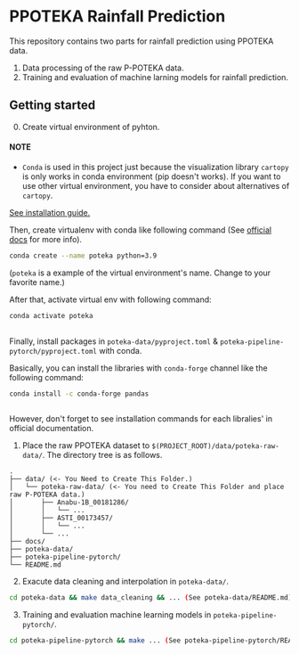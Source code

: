 # PPOTEKA Rainfall Prediction

This repository contains two parts for rainfall prediction using PPOTEKA data.

1. Data processing of the raw P-POTEKA data.
2. Training and evaluation of machine larning models for rainfall prediction.

## Getting started

0. Create virtual environment of pyhton.

#### NOTE

- `Conda` is used in this project just because the visualization library `cartopy`
  is only works in conda environment (pip doesn't works). If you want to use
  other virtual environment, you have to consider about alternatives of
  `cartopy`.

[See installation guide.](https://docs.conda.io/projects/conda/en/latest/user-guide/install/linux.html)

Then, create virtualenv with conda like following command (See [official docs](https://docs.conda.io/projects/conda/en/latest/user-guide/getting-started.html) for more info).

```bash
conda create --name poteka python=3.9
```
(`poteka` is a example of the virtual environment's name. Change to your favorite name.)

After that, activate virtual env with following command:

```bash
conda activate poteka
  
```

Finally, install packages in `poteka-data/pyproject.toml` & `poteka-pipeline-pytorch/pyproject.toml` with conda.

Basically, you can install the libraries with `conda-forge` channel like the following command:

```bash
conda install -c conda-forge pandas
  
```

However, don't forget to see installation commands for each libralies' in official documentation.
 
1. Place the raw PPOTEKA dataset to `$(PROJECT_ROOT)/data/poteka-raw-data/`.
  The directory tree is as follows.
  ```
  .
├── data/ (<- You Need to Create This Folder.)
│   └── poteka-raw-data/ (<- You need to Create This Folder and place raw P-POTEKA data.)
│       ├── Anabu-1B_00181286/
│       │   └── ...
│       ├── ASTI_00173457/
│       │   └── ...
│       └── ...
├── docs/
├── poteka-data/
├── poteka-pipeline-pytorch/
└── README.md
```

2. Exacute data cleaning and interpolation in `poteka-data/`.

```bash
cd poteka-data && make data_cleaning && ... (See poteka-data/README.md)
```

3. Training and evaluation machine learning models in
   `poteka-pipeline-pytorch/`.

```bash
cd poteka-pipeline-pytorch && make ... (See poteka-pipeline-pytorch/README.md)
```
